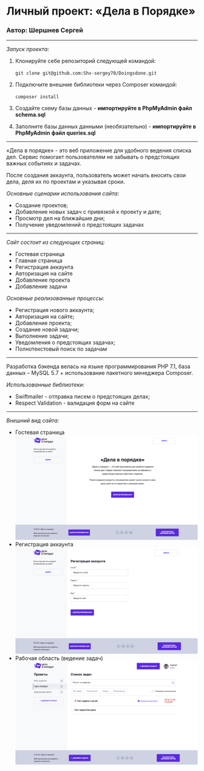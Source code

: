 # Личный проект: «Дела в Порядке»
### Автор: Шершнев Сергей
***
*Запуск проекта:*
1.  Клонируйте себе репозиторий следующей командой:

      `git clone git@github.com:Shv-sergey70/Doingsdone.git`
2.  Подключите внешние библиотеки через Composer командой:
    
    `composer install`
3.  Создайте схему базы данных - **импортируйте в PhpMyAdmin файл schema.sql**
4.  Заполните базы данных данными (необязательно) - **импортируйте в PhpMyAdmin файл queries.sql**
***
«Дела в порядке» - это веб приложение для удобного ведения списка дел. Сервис помогает пользователям не забывать о предстоящих важных событиях и задачах.

После создания аккаунта, пользователь может начать вносить свои дела, деля их по проектам и указывая сроки.

*Основные сценарии использования сайта:*

* Создание проектов;
* Добавление новых задач с привязкой к проекту и дате;
* Просмотр дел на ближайшие дни;
* Получение уведомлений о предстоящих задачах

***
*Сайт состоит из следующих страниц:*

* Гостевая страница
* Главная страница
* Регистрация аккаунта
* Авторизация на сайте
* Добавление проекта
* Добавление задачи

*Основные реализованные процессы:*
* Регистрация нового аккаунта;
* Авторизация на сайте;
* Добавление проекта;
* Создание новой задачи;
* Выполнение задачи;
* Уведомления о предстоящих задачах;
* Полнотекстовый поиск по задачам
***
Разработка бэкенда велась на языке программирования PHP 7.1, база данных – MySQL 5.7 + использование пакетного менеджера Сomposer.

*Использованные библиотеки:*
* Swiftmailer - отправка писем о предстоящих делах;
* Respect Validation - валидация форм на сайте
***
*Внешний вид сайта:*
* Гостевая страница
![Гостевая страница](demo/1.png)
* Регистрация аккаунта
![Регистрация аккаунта](demo/2.png)
* Рабочая область (ведение задач)
![Ведение задач](demo/3.png)
